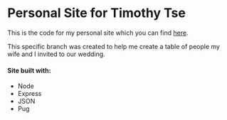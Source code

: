 # Personal Site for Timothy Tse

This is the code for my personal site which you can find [here](https://timothymtse.com/).

This specific branch was created to help me create a table of people my wife and I invited to our wedding.

#### Site built with:
* Node
* Express
* JSON
* Pug
